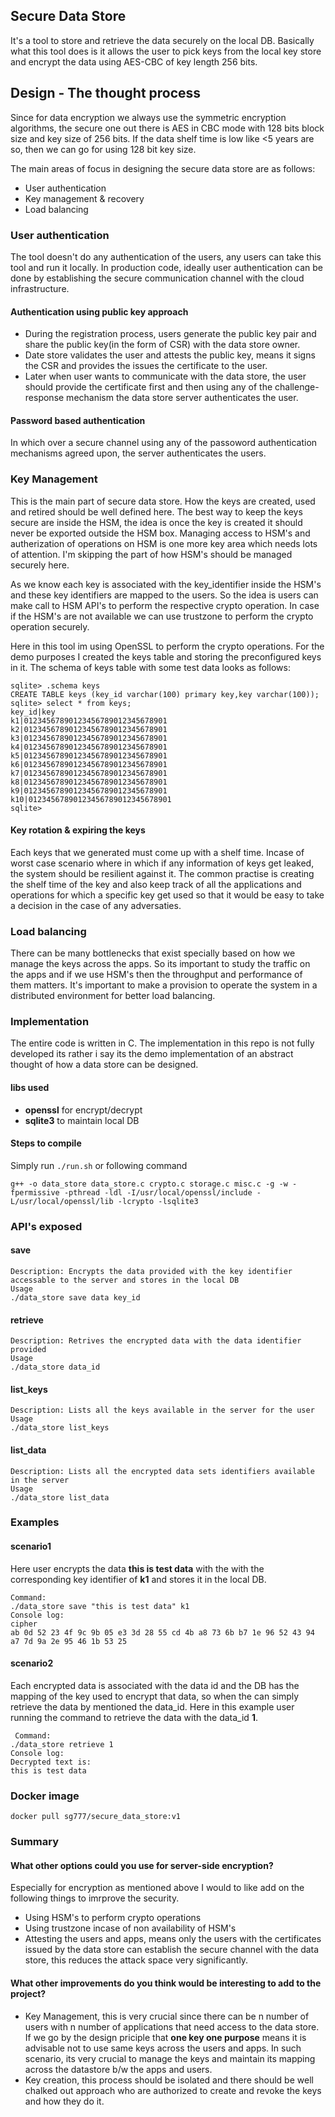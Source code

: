 ## Secure Data Store
It's a tool to store and retrieve the data securely on the local DB. Basically what this tool does is it allows the user to pick keys from the local key store and encrypt the data using AES-CBC of key length 256 bits.

## Design - The thought process
Since for data encryption we always use the symmetric encryption algorithms, the secure one out there is AES in CBC mode with 128 bits block size and key size of 256 bits. If the data shelf time is low like <5 years are so, then we can go for using 128 bit key size. 

The main areas of focus in designing the secure data store are as follows:
* User authentication
* Key management & recovery
* Load balancing

### User authentication
The tool doesn't do any authentication of the users, any users can take this tool and run it locally. In production code, ideally user authentication can be done by establishing the secure communication channel with the cloud infrastructure. 

#### Authentication using public key approach
* During the registration process, users generate the public key pair and share the public key(in the form of CSR) with the data store owner.
* Date store validates the user and attests the public key, means it signs the CSR and provides the issues the certificate to the user.
* Later when user wants to communicate with the data store, the user should provide the certificate first and then using any of the challenge-response mechanism the data store server authenticates the user.
 #### Password based authentication
 In which over a secure channel using any of the passoword authentication mechanisms agreed upon, the server authenticates the users.
 
 ### Key Management
This is the main part of secure data store. How the keys are created, used and retired should be well defined here. The best way to keep the keys secure are inside the HSM, the idea is once the key is created it should never be exported outside the HSM box. Managing access to HSM's and autherization of operations on HSM is one more key area which needs lots of attention. I'm skipping the part of how HSM's should be managed securely here.

As we know each key is associated with the key_identifier inside the HSM's and these key identifiers are mapped to the users. So the idea is users can make call to HSM API's to perform the respective crypto operation. In case if the HSM's are not available we can use trustzone to perform the crypto operation securely. 


Here in this tool im using OpenSSL to perform the crypto operations. For the demo purposes I created the keys table and storing the preconfigured keys in it. 
The schema of keys table with some test data looks as follows:
```
sqlite> .schema keys
CREATE TABLE keys (key_id varchar(100) primary key,key varchar(100));
sqlite> select * from keys;
key_id|key
k1|01234567890123456789012345678901
k2|01234567890123456789012345678901
k3|01234567890123456789012345678901
k4|01234567890123456789012345678901
k5|01234567890123456789012345678901
k6|01234567890123456789012345678901
k7|01234567890123456789012345678901
k8|01234567890123456789012345678901
k9|01234567890123456789012345678901
k10|01234567890123456789012345678901
sqlite> 
```
#### Key rotation & expiring the keys
Each keys that we generated must come up with a shelf time. Incase of worst case scenario where in which if any information of keys get leaked, the system should be resilient against it. The common practise is creating the shelf time of the key and also keep track of all the applications and operations for which a specific key get used so that it would be easy to take a decision in the case of any adversaties. 


### Load balancing
There can be many bottlenecks that exist specially based on how we manage the keys across the apps. So its important to study the traffic on the apps and if we use HSM's then the throughput and performance of them matters. It's important to make a provision to operate the system in a distributed environment for better load balancing.


### Implementation
The entire code is written in C. The implementation in this repo is not fully developed its rather i say its the demo implementation of an abstract thought of how a data store can be designed. 
#### libs used
* **openssl** for encrypt/decrypt
* **sqlite3** to maintain local DB
#### Steps to compile
Simply run `./run.sh` or following command
```
g++ -o data_store data_store.c crypto.c storage.c misc.c -g -w -fpermissive -pthread -ldl -I/usr/local/openssl/include -L/usr/local/openssl/lib -lcrypto -lsqlite3
```

### API's exposed
#### save
```
Description: Encrypts the data provided with the key identifier accessable to the server and stores in the local DB
Usage
./data_store save data key_id
```
#### retrieve
```
Description: Retrives the encrypted data with the data identifier provided
Usage
./data_store data_id
```
#### list_keys
```
Description: Lists all the keys available in the server for the user
Usage
./data_store list_keys
```
#### list_data
```
Description: Lists all the encrypted data sets identifiers available in the server
Usage
./data_store list_data
```

### Examples
#### scenario1
Here user encrypts the data **this is test data** with the with the corresponding key identifier of **k1** and stores it in the local DB.
```
Command:
./data_store save "this is test data" k1
Console log:
cipher
ab 0d 52 23 4f 9c 9b 05 e3 3d 28 55 cd 4b a8 73 6b b7 1e 96 52 43 94 a7 7d 9a 2e 95 46 1b 53 25
```
#### scenario2
Each encrypted data is associated with the data id and the DB has the mapping of the key used to encrypt that data, so when the can simply retrieve the data by mentioned the data_id. Here in this example user running the command to retrieve the data with the data_id **1**.
```
 Command:
./data_store retrieve 1
Console log:
Decrypted text is:
this is test data 
 ```
### Docker image 
```
docker pull sg777/secure_data_store:v1
```
### Summary
#### What other options could you use for server-side encryption?
Especially for encryption as mentioned above I would to like add on the following things to imrprove the security.
* Using HSM's to perform crypto operations
* Using trustzone incase of non availability of HSM's
* Attesting the users and apps, means only the users with the certificates issued by the data store can establish the secure channel with the data store, this reduces the attack space very significantly.
#### What other improvements do you think would be interesting to add to the project?
* Key Management, this is very crucial since there can be n number of users with n number of applications that need access to the data store. If we go by the design priciple that **one key one purpose** means it is advisable not to use same keys across the users and apps. In such scenario, its very crucial to manage the keys and maintain its mapping across the datastore b/w the apps and users. 
* Key creation, this process should be isolated and there should be well chalked out approach who are authorized to create and revoke the keys and how they do it.
